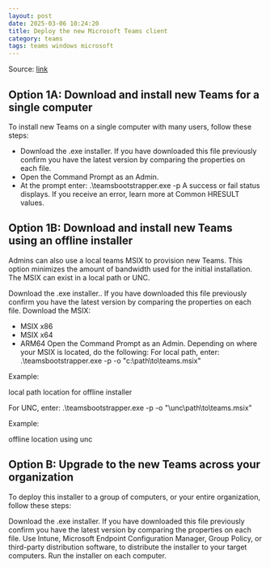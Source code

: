 ```yaml
---
layout: post
date: 2025-03-06 10:24:20
title: Deploy the new Microsoft Teams client
category: teams
tags: teams windows microsoft
---
```


Source: [link](https://learn.microsoft.com/en-us/microsoftteams/new-teams-bulk-install-client#option-1b-download-and-install-new-teams-using-an-offline-installer)


## Option 1A: Download and install new Teams for a single computer
To install new Teams on a single computer with many users, follow these steps:
 - Download the .exe installer. If you have downloaded this file previously confirm you have the latest version by comparing the properties on each file.
 - Open the Command Prompt as an Admin.
 - At the prompt enter: .\teamsbootstrapper.exe -p
A success or fail status displays. If you receive an error, learn more at Common HRESULT values.


## Option 1B: Download and install new Teams using an offline installer
Admins can also use a local teams MSIX to provision new Teams. This option minimizes the amount of bandwidth used for the initial installation. The MSIX can exist in a local path or UNC.

Download the .exe installer.. If you have downloaded this file previously confirm you have the latest version by comparing the properties on each file.
Download the MSIX:
- MSIX x86
- MSIX x64
- ARM64
Open the Command Prompt as an Admin.
Depending on where your MSIX is located, do the following:
For local path, enter: .\teamsbootstrapper.exe -p -o "c:\path\to\teams.msix"

Example:

local path location for offline installer

For UNC, enter: .\teamsbootstrapper.exe -p -o "\unc\path\to\teams.msix"

Example:

offline location using unc

## Option B: Upgrade to the new Teams across your organization
To deploy this installer to a group of computers, or your entire organization, follow these steps:

Download the .exe installer. If you have downloaded this file previously confirm you have the latest version by comparing the properties on each file.
Use Intune, Microsoft Endpoint Configuration Manager, Group Policy, or third-party distribution software, to distribute the installer to your target computers.
Run the installer on each computer.

